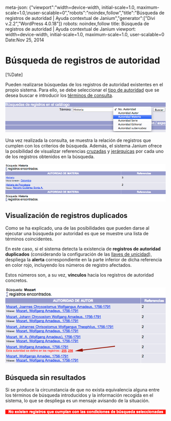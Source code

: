 meta-json: {"viewport":"width=device-width, initial-scale=1.0, maximum-scale=1.0,\nuser-scalable=0","robots":"noindex,follow","title":"Búsqueda de registros de autoridad | Ayuda contextual de Janium","generator":["Divi v.2.2","WordPress 4.0.18"]}
robots: noindex,follow
title: Búsqueda de registros de autoridad | Ayuda contextual de Janium
viewport: width=device-width, initial-scale=1.0, maximum-scale=1.0, user-scalable=0
Date:Nov 25, 2014

# Búsqueda de registros de autoridad

[%Date]

Pueden realizarse búsquedas de los registros de autoridad existentes en
el propio sistema. Para ello, se debe seleccionar el <span
style="text-decoration: underline;">tipo de autoridad</span> que se
desea buscar e introducir los <span
style="text-decoration: underline;">términos de consulta</span>.

![Búsqueda de registros de autoridad en el catálogo](opcion_busqueda_autoridades.png)

Una vez realizada la consulta, se muestra la relación de registros que
cumplen con los criterios de búsqueda. Además, el sistema Janium ofrece
la posibilidad de visualizar referencias <span
style="text-decoration: underline;">cruzadas</span> y <span
style="text-decoration: underline;">jerárquicas</span> por cada uno de
los registros obtenidos en la búsqueda.

![Listado de registros de autoridad encontrados](sumario_registros_autoridad.png)

## Visualización de registros duplicados

Como se ha explicado, una de las posibilidades que pueden darse al
ejecutar una búsqueda por autoridad es que se muestre una lista de
términos coincidentes.

En este caso, si el sistema detecta la existencia de **registros de
autoridad duplicados** (considerando la configuración de las <span
style="text-decoration: underline;">llaves de unicidad</span>),
despliega la **alerta** correspondiente en la parte inferior de dicha
referencia en color rojo, incluyendo los números de registro afectados.

Estos números son, a su vez, **vínculos** hacia los registros de
autoridad concretos.

![Alerta de registros duplicados](alerta_duplicados.png)


## Búsqueda sin resultados

Si se produce la circunstancia de que no exista equivalencia alguna
entre los términos de búsqueda introducidos y la información recogida en
el sistema, lo que se despliega es un mensaje avisando de la situación.

![](mensaje_noregistros.png)
